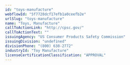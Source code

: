```yaml
---
id: "toys-manufacture"
webflowId: "5f7728dcf17efb1a0ceefb2e"
urlSlug: "toys-manufacture"
name: "Toys, Manufacture"
callToActionLink: "http://cpsc.gov/"
callToActionText: ""
issuingAgency: "US Consumer Products Safety Commission"
issuingDivision: "undefined"
divisionPhone: "(800) 638-2772"
industryId: "Toy Manufacture"
licenseCertificationClassification: "APPROVAL"
---
```

